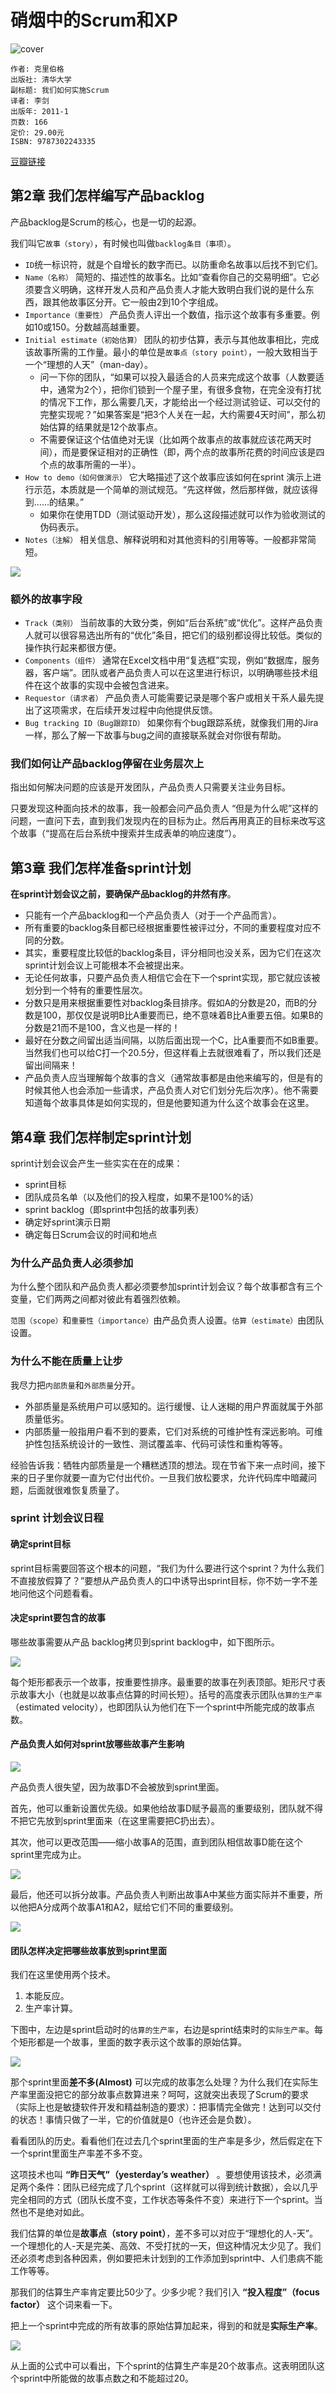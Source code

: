 # 硝烟中的Scrum和XP
![cover](https://img3.doubanio.com/view/subject/l/public/s6275660.jpg)

    作者: 克里伯格 
    出版社: 清华大学
    副标题: 我们如何实施Scrum
    译者: 李剑 
    出版年: 2011-1
    页数: 166
    定价: 29.00元
    ISBN: 9787302243335

[豆瓣链接](https://book.douban.com/subject/5501718/)

## 第2章  我们怎样编写产品backlog
产品backlog是Scrum的核心，也是一切的起源。

我们叫它`故事（story）`，有时候也叫做`backlog条目（事项）`。

- `ID`统一标识符，就是个自增长的数字而已。以防重命名故事以后找不到它们。
- `Name（名称）`  简短的、描述性的故事名。比如“查看你自己的交易明细”。它必须要含义明确，这样开发人员和产品负责人才能大致明白我们说的是什么东西，跟其他故事区分开。它一般由2到10个字组成。
- `Importance（重要性）`  产品负责人评出一个数值，指示这个故事有多重要。例如10或150。分数越高越重要。
- `Initial estimate（初始估算）`  团队的初步估算，表示与其他故事相比，完成该故事所需的工作量。最小的单位是`故事点（story point）`，一般大致相当于一个“理想的人天”（man-day）。
    - 问一下你的团队，“如果可以投入最适合的人员来完成这个故事（人数要适中，通常为2个），把你们锁到一个屋子里，有很多食物，在完全没有打扰的情况下工作，那么需要几天，才能给出一个经过测试验证、可以交付的完整实现呢？”如果答案是“把3个人关在一起，大约需要4天时间”，那么初始估算的结果就是12个故事点。
    - 不需要保证这个估值绝对无误（比如两个故事点的故事就应该花两天时间），而是要保证相对的正确性（即，两个点的故事所花费的时间应该是四个点的故事所需的一半）。
- `How to demo（如何做演示）`  它大略描述了这个故事应该如何在sprint 演示上进行示范，本质就是一个简单的测试规范。“先这样做，然后那样做，就应该得到……的结果。”
    - 如果你在使用TDD（测试驱动开发），那么这段描述就可以作为验收测试的伪码表示。
- `Notes（注解）`  相关信息、解释说明和对其他资料的引用等等。一般都非常简短。

![](http://ou8qjsj0m.bkt.clouddn.com//18-5-1/55186824.jpg)

### 额外的故事字段
- `Track（类别）`  当前故事的大致分类，例如“后台系统”或“优化”。这样产品负责人就可以很容易选出所有的“优化”条目，把它们的级别都设得比较低。类似的操作执行起来都很方便。
- `Components（组件）`  通常在Excel文档中用“复选框”实现，例如“数据库，服务器，客户端”。团队或者产品负责人可以在这里进行标识，以明确哪些技术组件在这个故事的实现中会被包含进来。
- `Requestor（请求者）`  产品负责人可能需要记录是哪个客户或相关干系人最先提出了这项需求，在后续开发过程中向他提供反馈。
- `Bug tracking ID（Bug跟踪ID）`  如果你有个bug跟踪系统，就像我们用的Jira一样，那么了解一下故事与bug之间的直接联系就会对你很有帮助。

### 我们如何让产品backlog停留在业务层次上
指出如何解决问题的应该是开发团队，产品负责人只需要关注业务目标。

只要发现这种面向技术的故事，我一般都会问产品负责人 “但是为什么呢”这样的问题，一直问下去，直到我们发现内在的目标为止。然后再用真正的目标来改写这个故事（“提高在后台系统中搜索并生成表单的响应速度”）。

## 第3章  我们怎样准备sprint计划
**在sprint计划会议之前，要确保产品backlog的井然有序**。

- 只能有一个产品backlog和一个产品负责人（对于一个产品而言）。
- 所有重要的backlog条目都已经根据重要性被评过分，不同的重要程度对应不同的分数。
- 其实，重要程度比较低的backlog条目，评分相同也没关系，因为它们在这次sprint计划会议上可能根本不会被提出来。
- 无论任何故事，只要产品负责人相信它会在下一个sprint实现，那它就应该被划分到一个特有的重要性层次。
- 分数只是用来根据重要性对backlog条目排序。假如A的分数是20，而B的分数是100，那仅仅是说明B比A重要而已，绝不意味着B比A重要五倍。如果B的分数是21而不是100，含义也是一样的！
- 最好在分数之间留出适当间隔，以防后面出现一个C，比A重要而不如B重要。当然我们也可以给C打一个20.5分，但这样看上去就很难看了，所以我们还是留出间隔来！
- 产品负责人应当理解每个故事的含义（通常故事都是由他来编写的，但是有的时候其他人也会添加一些请求，产品负责人对它们划分先后次序）。他不需要知道每个故事具体是如何实现的，但是他要知道为什么这个故事会在这里。

## 第4章  我们怎样制定sprint计划
sprint计划会议会产生一些实实在在的成果：

- sprint目标
- 团队成员名单（以及他们的投入程度，如果不是100%的话）
- sprint backlog（即sprint中包括的故事列表）
- 确定好sprint演示日期
- 确定每日Scrum会议的时间和地点

### 为什么产品负责人必须参加
为什么整个团队和产品负责人都必须要参加sprint计划会议？每个故事都含有三个变量，它们两两之间都对彼此有着强烈依赖。

`范围（scope）`和`重要性（importance）`由产品负责人设置。`估算（estimate）`由团队设置。

### 为什么不能在质量上让步
我尽力把`内部质量`和`外部质量`分开。

- 外部质量是系统用户可以感知的。运行缓慢、让人迷糊的用户界面就属于外部质量低劣。
- 内部质量一般指用户看不到的要素，它们对系统的可维护性有深远影响。可维护性包括系统设计的一致性、测试覆盖率、代码可读性和重构等等。

经验告诉我：牺牲内部质量是一个糟糕透顶的想法。现在节省下来一点时间，接下来的日子里你就要一直为它付出代价。一旦我们放松要求，允许代码库中暗藏问题，后面就很难恢复质量了。

### sprint 计划会议日程
#### 确定sprint目标
sprint目标需要回答这个根本的问题，“我们为什么要进行这个sprint？为什么我们不直接放假算了？”要想从产品负责人的口中诱导出sprint目标，你不妨一字不差地问他这个问题看看。

#### 决定sprint要包含的故事
哪些故事需要从产品 backlog拷贝到sprint backlog中，如下图所示。

![](http://ou8qjsj0m.bkt.clouddn.com//18-5-1/50758087.jpg)

每个矩形都表示一个故事，按重要性排序。最重要的故事在列表顶部。矩形尺寸表示故事大小（也就是以故事点估算的时间长短）。括号的高度表示团队`估算的生产率`（estimated velocity），也即团队认为他们在下一个sprint中所能完成的故事点数。

#### 产品负责人如何对sprint放哪些故事产生影响
![](http://ou8qjsj0m.bkt.clouddn.com//18-5-1/93093787.jpg)

产品负责人很失望，因为故事D不会被放到sprint里面。

首先，他可以重新设置优先级。如果他给故事D赋予最高的重要级别，团队就不得不把它先放到sprint里面来（在这里需要把C扔出去）。

其次，他可以更改范围——缩小故事A的范围，直到团队相信故事D能在这个sprint里完成为止。

![](http://ou8qjsj0m.bkt.clouddn.com//18-5-1/61334836.jpg)

最后，他还可以拆分故事。产品负责人判断出故事A中某些方面实际并不重要，所以他把A分成两个故事A1和A2，赋给它们不同的重要级别。

![](http://ou8qjsj0m.bkt.clouddn.com//18-5-1/24916866.jpg)

#### 团队怎样决定把哪些故事放到sprint里面
我们在这里使用两个技术。

1. 本能反应。
2. 生产率计算。

下图中，左边是sprint启动时的`估算的生产率`，右边是sprint结束时的`实际生产率`。每个矩形都是一个故事，里面的数字表示这个故事的原始估算。

![](http://ou8qjsj0m.bkt.clouddn.com//18-5-1/23112468.jpg)

那个sprint里面**差不多(Almost)** 可以完成的故事怎么处理？为什么我们在实际生产率里面没把它的部分故事点数算进来？呵呵，这就突出表现了Scrum的要求（实际上也是敏捷软件开发和精益制造的要求）：把事情完全做完！达到可以交付的状态！事情只做了一半，它的价值就是0（也许还会是负数）。

看看团队的历史。看看他们在过去几个sprint里面的生产率是多少，然后假定在下一个sprint里面生产率差不多不变。

这项技术也叫 **“昨日天气”（yesterday’s weather）** 。要想使用该技术，必须满足两个条件：团队已经完成了几个sprint（这样就可以得到统计数据），会以几乎完全相同的方式（团队长度不变，工作状态等条件不变）来进行下一个sprint。当然也不是绝对如此。

我们估算的单位是**故事点（story point）**，差不多可以对应于“理想化的人-天”。一个理想化的人-天是完美、高效、不受打扰的一天，但这种情况太少见了。我们还必须考虑到各种因素，例如要把未计划到的工作添加到sprint中、人们患病不能工作等等。

那我们的估算生产率肯定要比50少了。少多少呢？我们引入 **“投入程度”（focus factor）** 这个词来看一下。

把上一个sprint中完成的所有故事的原始估算加起来，得到的和就是**实际生产率**。

![](http://ou8qjsj0m.bkt.clouddn.com//18-5-1/13577720.jpg)

从上面的公式中可以看出，下个sprint的估算生产率是20个故事点。这表明团队这个sprint中所能做的故事点数之和不能超过20。
















